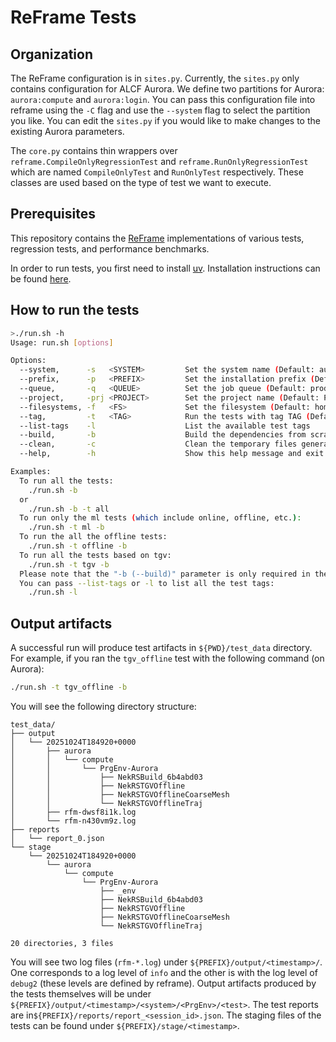 # ReFrame Tests

## Organization

The ReFrame configuration is in `sites.py`. Currently, the `sites.py` only contains
configuration for ALCF Aurora. We define two partitions for Aurora: `aurora:compute`
and `aurora:login`. You can pass this configuration file into reframe using the `-C`
flag and use the `--system` flag to select the partition you like. You can edit the
`sites.py` if you would like to make changes to the existing Aurora parameters.

The `core.py` contains thin wrappers over `reframe.CompileOnlyRegressionTest` and
`reframe.RunOnlyRegressionTest` which are named `CompileOnlyTest` and `RunOnlyTest`
respectively. These classes are used based on the type of test we want to execute.

## Prerequisites

This repository contains the [ReFrame](https://reframe-hpc.readthedocs.io/en/stable/)
implementations of various tests, regression tests, and performance benchmarks.

In order to run tests, you first need to install [uv](https://docs.astral.sh/uv/getting-started/installation/).
Installation instructions can be found [here](https://docs.astral.sh/uv/getting-started/installation/).

## How to run the tests

```sh
>./run.sh -h
Usage: run.sh [options]

Options:
  --system,      -s   <SYSTEM>         Set the system name (Default: aurora:compute)
  --prefix,      -p   <PREFIX>         Set the installation prefix (Default: ${PWD}/test_data)
  --queue,       -q   <QUEUE>          Set the job queue (Default: prod)
  --project,     -prj <PROJECT>        Set the project name (Default: Performance)
  --filesystems, -f   <FS>             Set the filesystem (Default: home)
  --tag,         -t   <TAG>            Run the tests with tag TAG (Default: ml)
  --list-tags    -l                    List the available test tags
  --build,       -b                    Build the dependencies from scratch (do not reuse)
  --clean,       -c                    Clean the temporary files generated by Python etc.
  --help,        -h                    Show this help message and exit

Examples:
  To run all the tests:
    ./run.sh -b
  or
    ./run.sh -b -t all
  To run only the ml tests (which include online, offline, etc.):
    ./run.sh -t ml -b
  To run the all the offline tests:
    ./run.sh -t offline -b
  To run all the tests based on tgv:
    ./run.sh -t tgv -b
  Please note that the "-b (--build)" parameter is only required in the first run of  each tag.
  You can pass --list-tags or -l to list all the test tags:
    ./run.sh -l
```

## Output artifacts

A successful run will produce test artifacts in `${PWD}/test_data` directory. For
example, if you ran the `tgv_offline` test with the following command (on Aurora):
```sh
./run.sh -t tgv_offline -b
```

You will see the following directory structure:
```
test_data/
├── output
│   └── 20251024T184920+0000
│       ├── aurora
│       │   └── compute
│       │       └── PrgEnv-Aurora
│       │           ├── NekRSBuild_6b4abd03
│       │           ├── NekRSTGVOffline
│       │           ├── NekRSTGVOfflineCoarseMesh
│       │           └── NekRSTGVOfflineTraj
│       ├── rfm-dwsf8i1k.log
│       └── rfm-n430vm9z.log
├── reports
│   └── report_0.json
└── stage
    └── 20251024T184920+0000
        └── aurora
            └── compute
                └── PrgEnv-Aurora
                    ├── _env
                    ├── NekRSBuild_6b4abd03
                    ├── NekRSTGVOffline
                    ├── NekRSTGVOfflineCoarseMesh
                    └── NekRSTGVOfflineTraj

20 directories, 3 files
```

You will see two log files (`rfm-*.log`) under `${PREFIX}/output/<timestamp>/`.
One corresponds to a log level of `info` and the other is with the log level of
`debug2` (these levels are defined by reframe). Output artifacts produced by the
tests themselves will be under `${PREFIX}/output/<timestamp>/<system>/<PrgEnv>/<test>`.
The test reports are in`${PREFIX}/reports/report_<session_id>.json`. The staging
files of the tests can be found under `${PREFIX}/stage/<timestamp>`.
